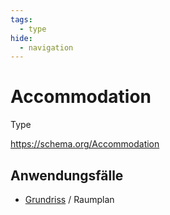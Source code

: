 ```yaml
---
tags:
  - type
hide:
  - navigation
---
```


# Accommodation
Type

https://schema.org/Accommodation


## Anwendungsfälle

* [Grundriss] / Raumplan


[Grundriss]: [accommodationFloorPlan](/schema/accommodationFloorPlan)